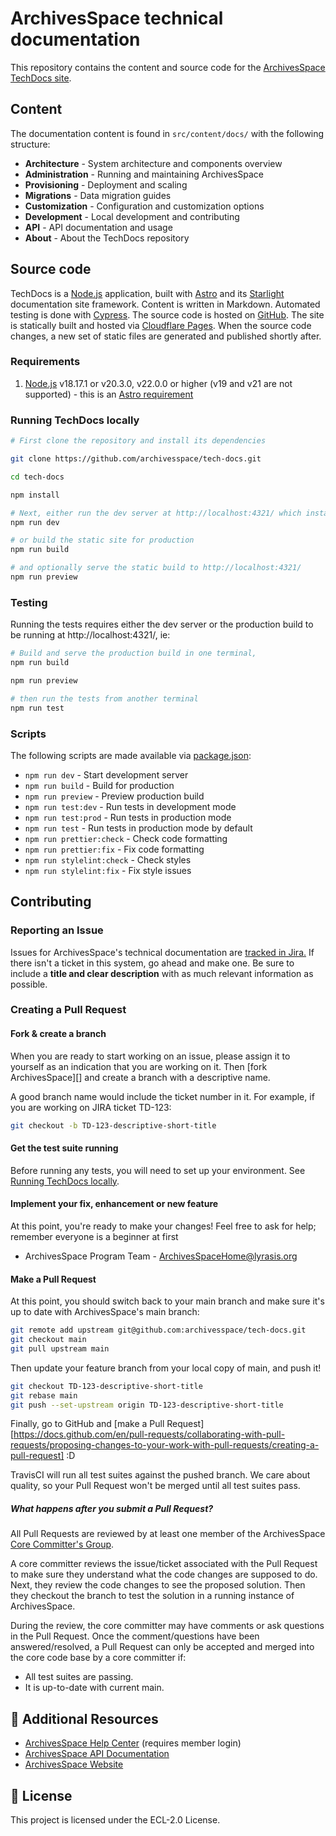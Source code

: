 # ArchivesSpace technical documentation

This repository contains the content and source code for the [ArchivesSpace TechDocs site](https://docs.archivesspace.org/).

## Content

The documentation content is found in `src/content/docs/` with the following structure:

- **Architecture** - System architecture and components overview
- **Administration** - Running and maintaining ArchivesSpace
- **Provisioning** - Deployment and scaling
- **Migrations** - Data migration guides
- **Customization** - Configuration and customization options
- **Development** - Local development and contributing
- **API** - API documentation and usage
- **About** - About the TechDocs repository

## Source code

TechDocs is a [Node.js](https://nodejs.org) application, built with [Astro](https://astro.build/) and its [Starlight](https://starlight.astro.build/) documentation site framework. Content is written in Markdown. Automated testing is done with [Cypress](https://www.cypress.io/). The source code is hosted on [GitHub](https://github.com/archivesspace/tech-docs). The site is statically built and hosted via [Cloudflare Pages](https://pages.cloudflare.com/). When the source code changes, a new set of static files are generated and published shortly after.

### Requirements

1. [Node.js](https://nodejs.org) v18.17.1 or v20.3.0, v22.0.0 or higher (v19 and v21 are not supported) - this is an [Astro requirement](https://docs.astro.build/en/install-and-setup/#prerequisites)

### Running TechDocs locally

```sh
# First clone the repository and install its dependencies

git clone https://github.com/archivesspace/tech-docs.git

cd tech-docs

npm install

# Next, either run the dev server at http://localhost:4321/ which instantly reflects changes to the source code,
npm run dev

# or build the static site for production
npm run build

# and optionally serve the static build to http://localhost:4321/
npm run preview
```

### Testing

Running the tests requires either the dev server or the production build to be running at http://localhost:4321/, ie:

```sh
# Build and serve the production build in one terminal,
npm run build

npm run preview

# then run the tests from another terminal
npm run test
```

### Scripts

The following scripts are made available via [package.json](./package.json):

- `npm run dev` - Start development server
- `npm run build` - Build for production
- `npm run preview` - Preview production build
- `npm run test:dev` - Run tests in development mode
- `npm run test:prod` - Run tests in production mode
- `npm run test` - Run tests in production mode by default
- `npm run prettier:check` - Check code formatting
- `npm run prettier:fix` - Fix code formatting
- `npm run stylelint:check` - Check styles
- `npm run stylelint:fix` - Fix style issues

## Contributing

### Reporting an Issue

Issues for ArchivesSpace's technical documentation are [tracked in Jira.](https://archivesspace.atlassian.net/jira/software/projects/TD/boards/57) If there isn't a ticket in this system,  go ahead and make one. Be
sure to include a **title and clear description** with as much relevant
information as possible.

### Creating a Pull Request

#### Fork & create a branch

When you are ready to start working on an issue, please assign it to yourself
as an indication that you are working on it. Then [fork ArchivesSpace][] and
create a branch with a descriptive name.

A good branch name would include the ticket number in it. For example, if you
are working on JIRA ticket TD-123:

```sh
git checkout -b TD-123-descriptive-short-title
```

#### Get the test suite running

Before running any tests, you will need to set up your environment. See [Running TechDocs locally](#running-techdocs-locally).

#### Implement your fix, enhancement or new feature

At this point, you're ready to make your changes! Feel free to ask for help;
remember everyone is a beginner at first

* ArchivesSpace Program Team - ArchivesSpaceHome@lyrasis.org

#### Make a Pull Request

At this point, you should switch back to your main branch and make sure it's
up to date with ArchivesSpace's main branch:

```sh
git remote add upstream git@github.com:archivesspace/tech-docs.git
git checkout main
git pull upstream main
```

Then update your feature branch from your local copy of main, and push it!

```sh
git checkout TD-123-descriptive-short-title
git rebase main
git push --set-upstream origin TD-123-descriptive-short-title
```

Finally, go to GitHub and [make a Pull Request][https://docs.github.com/en/pull-requests/collaborating-with-pull-requests/proposing-changes-to-your-work-with-pull-requests/creating-a-pull-request] :D

TravisCI will run all test suites against the pushed branch. We care about
quality, so your Pull Request won't be merged until all test suites pass.

##### What happens after you submit a Pull Request?

All Pull Requests are reviewed by at least one member of the ArchivesSpace [Core Committer's Group](https://archivesspace.atlassian.net/wiki/spaces/ADC/pages/102893918/Core+Committers+Group).

A core committer reviews the issue/ticket associated with the Pull Request to make
sure they understand what the code changes are supposed to do. Next, they review
the code changes to see the proposed solution. Then they checkout the branch to
test the solution in a running instance of ArchivesSpace.

During the review, the core committer may have comments or ask questions in the
Pull Request. Once the comment/questions have been answered/resolved, a Pull
Request can only be accepted and merged into the core code base by a core
committer if:

* All test suites are passing.
* It is up-to-date with current main.

## 📖 Additional Resources

- [ArchivesSpace Help Center](https://archivesspace.atlassian.net/wiki/spaces/ADC/pages/917045261/ArchivesSpace+Help+Center) (requires member login)
- [ArchivesSpace API Documentation](https://archivesspace.github.io/archivesspace/api/)
- [ArchivesSpace Website](https://archivesspace.org)

## 📄 License

This project is licensed under the ECL-2.0 License.
